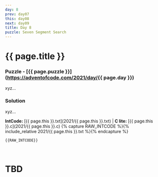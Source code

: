 ```yaml
---
day: 8
prev: day07
this: day08
next: day09
title: Day 8
puzzle: Seven Segment Search
---
```

# {{ page.title }}

### Puzzle - [{{ page.puzzle }}](https://adventofcode.com/2021/day/{{ page.day }})

xyz...

### Solution

xyz...

**IntCode:** [{{ page.this }}.txt](2021/{{ page.this }}.txt) &#124; **C lite:** [{{ page.this }}.c](2021/{{ page.this }}.c)
{% capture RAW_INTCODE %}{% include_relative 2021/{{ page.this }}.txt %}{% endcapture %}

```
{{RAW_INTCODE}}
```

&nbsp;

# TBD